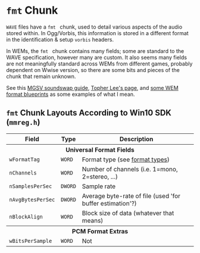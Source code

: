 # `fmt` Chunk
`WAVE` files have a `fmt ` chunk, used to detail various aspects of the audio
stored within. In Ogg/Vorbis, this information is stored in a different format
in the identification & setup `vorbis` headers.  

In WEMs, the `fmt ` chunk contains many fields; some are standard to the WAVE
specification, however many are custom. It also seems many fields are not
meaningfully standard across WEMs from different games, probably dependent on
Wwise version, so there are some bits and pieces of the chunk that remain unknown.  

See this [MGSV soundswap guide][mgsv soundswap],
[Topher Lee's page][topher lee pcm], and
[some WEM format blueprints][wem format blueprints] as some examples of what I mean.

## `fmt` Chunk Layouts According to Win10 SDK (`mmreg.h`)

<table>
  <thead>
    <th>Field</th>
    <th>Type</th>
    <th>Description</th>
  </thead>
  <tbody>
    <th colspan=3>Universal Format Fields</th>
    <tr>
      <td><code>wFormatTag</code></td>
      <td><code>WORD</code></td>
      <td>Format type (see <a href="#woah">format types</a>)</td>
    </tr>
    <tr>
      <td><code>nChannels</code></td>
      <td><code>WORD</code></td>
      <td>Number of channels (i.e. 1=mono, 2=stereo, ...)</td>
    </tr>
    <tr>
      <td><code>nSamplesPerSec</code></td>
      <td><code>DWORD</code></td>
      <td>Sample rate</td>
    </tr>
    <tr>
      <td><code>nAvgBytesPerSec</code></td>
      <td><code>DWORD</code></td>
      <td>Average byte-rate of file (used 'for buffer estimation'?)</td>
    </tr>
    <tr>
      <td><code>nBlockAlign</code></td>
      <td><code>WORD</code></td>
      <td>Block size of data (whatever that means)</td>
    </tr>
    <th colspan=3>PCM Format Extras</th>
    <tr>
      <td><code>wBitsPerSample</code></td>
      <td><code>WORD</code></td>
      <td>Not </td>
    </tr>
  </tbody>
</table>

[mgsv soundswap]:https://bobdoleowndu.github.io/mgsv/documentation/soundswapping.html
[wem format blueprints]:https://github.com/rickvg/Wwise-audiobanks-wem-format-blueprints/blob/master/WEM-File%20Template.bt
[topher lee pcm]:http://www.topherlee.com/software/pcm-tut-wavformat.html
[mcgill wave]:https://web.archive.org/web/20201228133457/http://www-mmsp.ece.mcgill.ca/documents/audioformats/wave/wave.html
[anders bergh old]:https://web.archive.org/web/20200621130653/https://bitbucket.org/anders/wwiseconv/wiki/WWise_format
[anders bergh new]:https://web.archive.org/web/20200621130652/https://bitbucket.org/anders/wwiseconv/wiki/New_WWise_format
